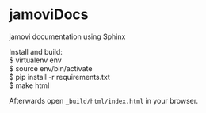 # jamoviDocs

jamovi documentation using Sphinx

Install and build:<br>
   $ virtualenv env<br>
   $ source env/bin/activate<br>
   $ pip install -r requirements.txt<br>
   $ make html<br>

Afterwards open `_build/html/index.html` in your browser.
